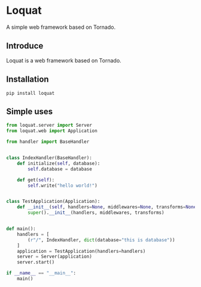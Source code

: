 # Loquat

A simple web framework based on Tornado.

## Introduce

Loquat is a web framework based on Tornado.

## Installation

```shell
pip install loquat
```

## Simple uses

```python
from loquat.server import Server
from loquat.web import Application

from handler import BaseHandler


class IndexHandler(BaseHandler):
    def initialize(self, database):
        self.database = database

    def get(self):
        self.write("hello world!")


class TestApplication(Application):
    def __init__(self, handlers=None, middlewares=None, transforms=None):
        super().__init__(handlers, middlewares, transforms)


def main():
    handlers = [
        (r"/", IndexHandler, dict(database="this is database"))
    ]
    application = TestApplication(handlers=handlers)
    server = Server(application)
    server.start()

if __name__ == "__main__":
    main()

```